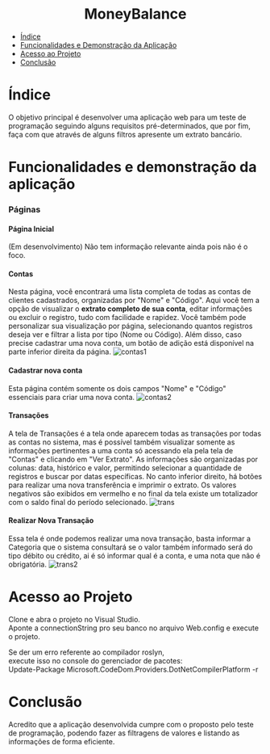
<h1 align="center"> MoneyBalance </h1>

* [Índice](#índice)
* [Funcionalidades e Demonstração da Aplicação](#funcionalidades-e-demonstração-da-aplicação)
* [Acesso ao Projeto](#acesso-ao-projeto)
* [Conclusão](#conclusão)

# Índice
O objetivo principal é desenvolver uma aplicação web para um teste de programação seguindo alguns requisitos pré-determinados,
que por fim, faça com que através de alguns filtros apresente um extrato bancário.

# Funcionalidades e demonstração da aplicação
### Páginas
#### Página Inicial
(Em desenvolvimento) Não tem informação relevante ainda pois não é o foco.

#### Contas
 Nesta página, você encontrará uma lista completa de todas as contas de clientes cadastrados, organizadas por "Nome" e "Código". Aqui você tem a opção de visualizar o <strong>extrato completo de sua conta</strong>, editar informações ou excluir o registro, tudo com facilidade e rapidez. Você também pode personalizar sua visualização por página, selecionando quantos registros deseja ver e filtrar a lista por tipo (Nome ou Código). Além disso, caso precise cadastrar uma nova conta, um botão de adição está disponível na parte inferior direita da página.
![contas1](https://github.com/felipetunes/ControleDeEventos/assets/44438287/5484906f-6eb1-4e18-98d5-ff374d880247)

#### Cadastrar nova conta
Esta página contém somente os dois campos "Nome" e "Código" essenciais para criar uma nova conta.
![contas2](https://github.com/felipetunes/ControleDeEventos/assets/44438287/0c16e4f5-1bb1-4514-9faf-c8cb2dcb9696)

#### Transações
  A tela de Transações é a tela onde aparecem todas as transações por todas as contas no sistema, mas é possível também visualizar somente as informações pertinentes a uma conta só acessando ela pela tela de "Contas" e clicando em "Ver Extrato".
 As informações são organizadas por colunas: data, histórico e valor, permitindo selecionar a quantidade de registros e buscar por datas específicas. No canto inferior direito, há botões para realizar uma nova transferência e imprimir o extrato.
 Os valores negativos são exibidos em vermelho e no final da tela existe um totalizador com o saldo final do período selecionado.
![trans](https://github.com/felipetunes/ControleDeEventos/assets/44438287/9f26621b-b5af-4cd0-8664-fdfbc8f94abe)


#### Realizar Nova Transação
  Essa tela é onde podemos realizar uma nova transação, basta informar a Categoria que o sistema consultará se o valor também informado
  será do tipo débito ou crédito, ai é só informar qual é a conta, e uma nota que não é obrigatória.
![trans2](https://github.com/felipetunes/ControleDeEventos/assets/44438287/e86de07c-3612-4c3c-a0f4-bb2b920412de)

# Acesso ao Projeto
Clone e abra o projeto no Visual Studio. <br />
Aponte a connectionString pro seu banco no arquivo Web.config
e execute o projeto.

Se der um erro referente ao compilador roslyn, <br />
execute isso no console do gerenciador de pacotes: <br />
Update-Package Microsoft.CodeDom.Providers.DotNetCompilerPlatform -r

# Conclusão
Acredito que a aplicação desenvolvida cumpre com o proposto pelo teste de programação, podendo fazer as filtragens de valores e listando as informações de forma eficiente.
